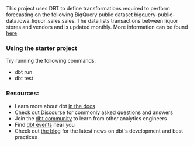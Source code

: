 This project uses DBT to define transformations required to perform forecasting on 
the following BigQuery public dataset bigquery-public-data.iowa_liquor_sales.sales. The data 
lists transactions between liquor stores and vendors and is updated monthly. More information can
be found [here](https://data.iowa.gov/Sales-Distribution/Iowa-Liquor-Sales/m3tr-qhgy)

### Using the starter project

Try running the following commands:
- dbt run
- dbt test


### Resources:
- Learn more about dbt [in the docs](https://docs.getdbt.com/docs/introduction)
- Check out [Discourse](https://discourse.getdbt.com/) for commonly asked questions and answers
- Join the [dbt community](http://community.getbdt.com/) to learn from other analytics engineers
- Find [dbt events](https://events.getdbt.com) near you
- Check out [the blog](https://blog.getdbt.com/) for the latest news on dbt's development and best practices
